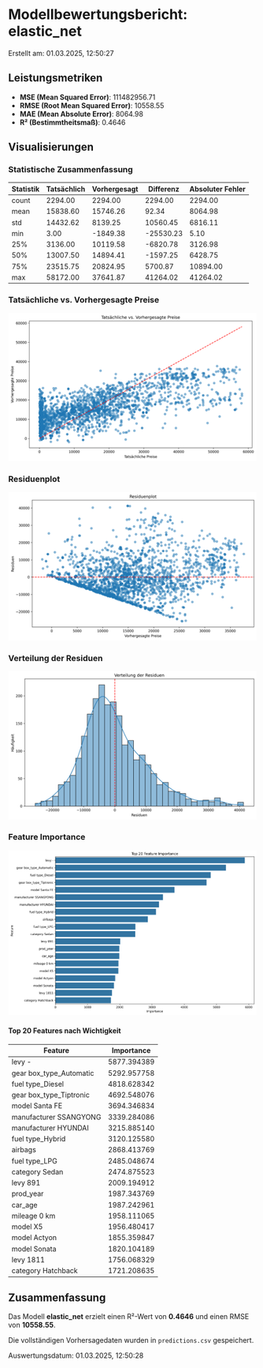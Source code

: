# Modellbewertungsbericht: elastic_net

Erstellt am: 01.03.2025, 12:50:27

## Leistungsmetriken

- **MSE (Mean Squared Error)**: 111482956.71
- **RMSE (Root Mean Squared Error)**: 10558.55
- **MAE (Mean Absolute Error)**: 8064.98
- **R² (Bestimmtheitsmaß)**: 0.4646

## Visualisierungen

### Statistische Zusammenfassung

| Statistik | Tatsächlich | Vorhergesagt | Differenz | Absoluter Fehler |
|-----------|-------------|--------------|-----------|------------------|
| count | 2294.00 | 2294.00 | 2294.00 | 2294.00 |
| mean | 15838.60 | 15746.26 | 92.34 | 8064.98 |
| std | 14432.62 | 8139.25 | 10560.45 | 6816.11 |
| min | 3.00 | -1849.38 | -25530.23 | 5.10 |
| 25% | 3136.00 | 10119.58 | -6820.78 | 3126.98 |
| 50% | 13007.50 | 14894.41 | -1597.25 | 6428.75 |
| 75% | 23515.75 | 20824.95 | 5700.87 | 10894.00 |
| max | 58172.00 | 37641.87 | 41264.02 | 41264.02 |

### Tatsächliche vs. Vorhergesagte Preise

![Tatsächliche vs. Vorhergesagte Preise](actual_vs_predicted.png)

### Residuenplot

![Residuenplot](residuals.png)

### Verteilung der Residuen

![Verteilung der Residuen](residuals_histogram.png)

### Feature Importance

![Feature Importance](feature_importance.png)

#### Top 20 Features nach Wichtigkeit

| Feature | Importance |
|---------|------------|
| levy - | 5877.394389 |
| gear box_type_Automatic | 5292.957758 |
| fuel type_Diesel | 4818.628342 |
| gear box_type_Tiptronic | 4692.548076 |
| model Santa FE | 3694.346834 |
| manufacturer SSANGYONG | 3339.284086 |
| manufacturer HYUNDAI | 3215.885140 |
| fuel type_Hybrid | 3120.125580 |
| airbags | 2868.413769 |
| fuel type_LPG | 2485.048674 |
| category Sedan | 2474.875523 |
| levy 891 | 2009.194912 |
| prod_year | 1987.343769 |
| car_age | 1987.242961 |
| mileage 0 km | 1958.111065 |
| model X5 | 1956.480417 |
| model Actyon | 1855.359847 |
| model Sonata | 1820.104189 |
| levy 1811 | 1756.068329 |
| category Hatchback | 1721.208635 |

## Zusammenfassung

Das Modell **elastic_net** erzielt einen R²-Wert von **0.4646** und einen RMSE von **10558.55**.

Die vollständigen Vorhersagedaten wurden in `predictions.csv` gespeichert.

Auswertungsdatum: 01.03.2025, 12:50:28
